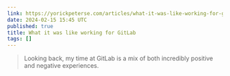 ```yaml
---
link: https://yorickpeterse.com/articles/what-it-was-like-working-for-gitlab/
date: 2024-02-15 15:45 UTC
published: true
title: What it was like working for GitLab
tags: []
---
```


> Looking back, my time at GitLab is a mix of both incredibly positive and negative experiences.
